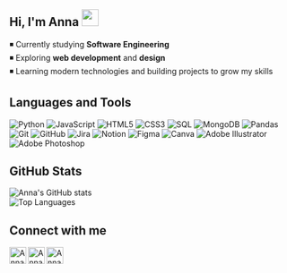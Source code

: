 ## Hi, I'm Anna <img src="https://raw.githubusercontent.com/MartinHeinz/MartinHeinz/master/wave.gif" width="30px" height="30px" />
◾ Currently studying **Software Engineering**  <br>
◾ Exploring **web development** and **design**  <br>
◾ Learning modern technologies and building projects to grow my skills  

## Languages and Tools
![Python](https://img.shields.io/badge/python-6C5DD3?style=flat-square&logo=python&logoColor=ffffff) 
![JavaScript](https://img.shields.io/badge/javascript-F5C75D?style=flat-square&logo=javascript&logoColor=000000) 
![HTML5](https://img.shields.io/badge/html5-FF6B6B?style=flat-square&logo=html5&logoColor=ffffff) 
![CSS3](https://img.shields.io/badge/css3-4DB6AC?style=flat-square&logo=css3&logoColor=ffffff) 
![SQL](https://img.shields.io/badge/SQL-8E44AD?style=flat-square&logo=postgresql&logoColor=ffffff) 
![MongoDB](https://img.shields.io/badge/MongoDB-27AE60?style=flat-square&logo=mongodb&logoColor=ffffff) 
![Pandas](https://img.shields.io/badge/Pandas-5D6D7E?style=flat-square&logo=pandas&logoColor=ffffff) 
![Git](https://img.shields.io/badge/Git-E67E22?style=flat-square&logo=git&logoColor=ffffff) 
![GitHub](https://img.shields.io/badge/GitHub-34495E?style=flat-square&logo=github&logoColor=ffffff) 
![Jira](https://img.shields.io/badge/Jira-2980B9?style=flat-square&logo=jira&logoColor=ffffff) 
![Notion](https://img.shields.io/badge/Notion-2C3E50?style=flat-square&logo=notion&logoColor=ffffff) 
![Figma](https://img.shields.io/badge/Figma-D35400?style=flat-square&logo=figma&logoColor=ffffff) 
![Canva](https://img.shields.io/badge/Canva-1ABC9C?style=flat-square&logo=Canva&logoColor=ffffff) 
![Adobe Illustrator](https://img.shields.io/badge/Adobe%20Illustrator-FF9F43?style=flat-square&logo=adobe-illustrator&logoColor=ffffff) 
![Adobe Photoshop](https://img.shields.io/badge/Adobe%20Photoshop-3498DB?style=flat-square&logo=adobe-photoshop&logoColor=ffffff)

## GitHub Stats
![Anna's GitHub stats](https://github-readme-stats.vercel.app/api?username=annabut08&show_icons=true&theme=tokyonight)<br/>
![Top Languages](https://github-readme-stats.vercel.app/api/top-langs/?username=annabut08&theme=tokyonight&hide_border=false&include_all_commits=false&count_private=false&layout=compact)

## Connect with me
<a href="https://instagram.com/annabut__">
  <img align="left" alt="Anna | Instagram" width="30px" src="https://upload.wikimedia.org/wikipedia/commons/a/a5/Instagram_icon.png" />
</a>
<a href="https://www.linkedin.com/in/anna-but/">
  <img align="left" alt="Anna | LinkedIn" width="30px" src="https://upload.wikimedia.org/wikipedia/commons/c/ca/LinkedIn_logo_initials.png" />
</a>
<a href="mailto:ann28876@gmail.com">
  <img align="left" alt="Anna | Gmail" width="30px" src="https://upload.wikimedia.org/wikipedia/commons/4/4e/Gmail_Icon.png" />
</a>




<!--
**annabut08/annabut08** is a ✨ _special_ ✨ repository because its `README.md` (this file) appears on your GitHub profile.

Here are some ideas to get you started:

- 🔭 I’m currently working on ...
- 🌱 I’m currently learning ...
- 👯 I’m looking to collaborate on ...
- 🤔 I’m looking for help with ...
- 💬 Ask me about ...
- 📫 How to reach me: ...
- 😄 Pronouns: ...
- ⚡ Fun fact: ...
-->
